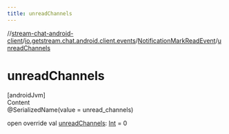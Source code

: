 ```yaml
---
title: unreadChannels
---
```

//[stream-chat-android-client](../../../index.md)/[io.getstream.chat.android.client.events](../index.md)/[NotificationMarkReadEvent](index.md)/[unreadChannels](unreadChannels.md)



# unreadChannels  
[androidJvm]  
Content  
@SerializedName(value = unread_channels)  
  
open override val [unreadChannels](unreadChannels.md): [Int](https://kotlinlang.org/api/latest/jvm/stdlib/kotlin/-int/index.html) = 0  



